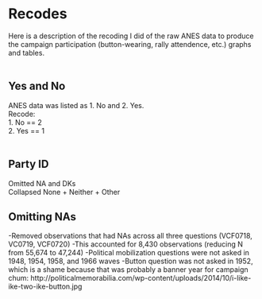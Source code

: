 <h1>
Recodes
</h1>
Here is a description of the recoding I did of the raw ANES data to produce the campaign participation (button-wearing, rally attendence, etc.) graphs and tables.
<br>
<br>
<h2> Yes and No </h2>
ANES data was listed as 1. No and 2. Yes. <br>
Recode:<br>
1. No == 2<br>
2. Yes == 1<br>
<br>
<h2> Party ID </h2>
Omitted NA and DKs <br>
Collapsed None + Neither + Other <br>

<h2> Omitting NAs </h2>
-Removed observations that had NAs across all three questions (VCF0718, VC0719, VCF0720)
-This accounted for 8,430 observations (reducing N from 55,674 to 47,244)
-Political mobilization questions were not asked in 1948, 1954, 1958, and 1966 waves
-Button question was not asked in 1952, which is a shame because that was probably a banner year for campaign chum:
http://politicalmemorabilia.com/wp-content/uploads/2014/10/i-like-ike-two-ike-button.jpg
